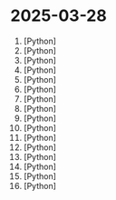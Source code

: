 # 2025-03-28

1. [](https://github.comundefined "Collection of awesome LLM apps with AI Agents and RAG using OpenAI, Anthropic, Gemini and opensource models.") [Python]
2. [](https://github.comundefined "Your AI second brain. Self-hostable. Get answers from the web or your docs. Build custom agents, schedule automations, do deep research. Turn any online or local LLM into your personal, autonomous AI (gpt, claude, gemini, llama, qwen, mistral). Get started - free.") [Python]
3. [](https://github.comundefined "Ansible is a radically simple IT automation platform that makes your applications and systems easier to deploy and maintain. Automate everything from code deployment to network configuration to cloud management, in a language that approaches plain English, using SSH, with no agents to install on remote systems. https://docs.ansible.com.") [Python]
4. [](https://github.comundefined "🤗 LeRobot: Making AI for Robotics more accessible with end-to-end learning") [Python]
5. [](https://github.comundefined "💬 Open source machine learning framework to automate text- and voice-based conversations: NLU, dialogue management, connect to Slack, Facebook, and more - Create chatbots and voice assistants") [Python]
6. [](https://github.comundefined "Open source platform for the machine learning lifecycle") [Python]
7. [](https://github.comundefined "") [Python]
8. [](https://github.comundefined "Odoo. Open Source Apps To Grow Your Business.") [Python]
9. [](https://github.comundefined "a list of disposable email domains") [Python]
10. [](https://github.comundefined "Network Analysis in Python") [Python]
11. [](https://github.comundefined "🚀 A simple way to launch, train, and use PyTorch models on almost any device and distributed configuration, automatic mixed precision (including fp8), and easy-to-configure FSDP and DeepSpeed support") [Python]
12. [](https://github.comundefined "Developer-first error tracking and performance monitoring") [Python]
13. [](https://github.comundefined "The open-source LLMOps platform: prompt playground, prompt management, LLM evaluation, and LLM Observability all in one place.") [Python]
14. [](https://github.comundefined "AI's query engine - Platform for building AI that can learn and answer questions over large scale federated data.") [Python]
15. [](https://github.comundefined "Agno is a lightweight library for building Multimodal Agents. It exposes LLMs as a unified API and gives them superpowers like memory, knowledge, tools and reasoning.") [Python]
16. [](https://github.comundefined "This repository features an Energy Optimization System (EOS) that optimizes energy distribution, usage for batteries, heat pumps& household devices. It includes predictive models for electricity prices (planned), load forecasting& dynamic optimization to maximize energy efficiency & minimize costs. Founder Dr. Andreas Schmitz (YouTube @akkudoktor)") [Python]
